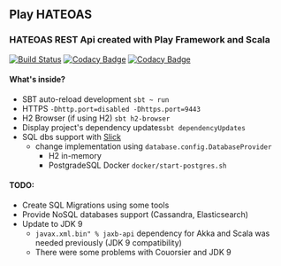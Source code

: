 ## Play HATEOAS
### HATEOAS REST Api created with Play Framework and Scala

[![Build Status](https://travis-ci.org/kamilduda/play-hateoas.svg?branch=master)](https://travis-ci.org/kamilduda/play-hateoas)
[![Codacy Badge](https://api.codacy.com/project/badge/Grade/d19560b83df0463bbd5d649f9264c3c1)](https://www.codacy.com/app/kamilduda/play-hateoas?utm_source=github.com&amp;utm_medium=referral&amp;utm_content=kamilduda/play-hateoas&amp;utm_campaign=Badge_Grade)
[![Codacy Badge](https://api.codacy.com/project/badge/Coverage/d19560b83df0463bbd5d649f9264c3c1)](https://www.codacy.com/app/kamilduda/play-hateoas?utm_source=github.com&utm_medium=referral&utm_content=kamilduda/play-hateoas&utm_campaign=Badge_Coverage)

#### What's inside?
* SBT auto-reload development `sbt ~ run`
* HTTPS `-Dhttp.port=disabled -Dhttps.port=9443`
* H2 Browser (if using H2) `sbt h2-browser`
* Display project's dependency updates`sbt dependencyUpdates`
* SQL dbs support with [Slick](http://slick.lightbend.com/docs/)
  * change implementation using `database.config.DatabaseProvider`
    * H2 in-memory
    * PostgradeSQL Docker `docker/start-postgres.sh`


#### TODO:
* Create SQL Migrations using some tools
* Provide NoSQL databases support (Cassandra, Elasticsearch)
* Update to JDK 9
  * `javax.xml.bin" % jaxb-api` dependency for Akka and Scala was needed previously (JDK 9 compatibility)
  * There were some problems with Couorsier and JDK 9

